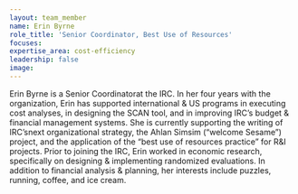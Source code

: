 ```yaml
---
layout: team_member
name: Erin Byrne
role_title: 'Senior Coordinator, Best Use of Resources'
focuses:
expertise_area: cost-efficiency
leadership: false
image:
---
```


Erin Byrne is a Senior Coordinatorat the IRC. In her four years with the organization, Erin has supported international & US programs in executing cost analyses, in designing the SCAN tool, and in improving IRC’s budget & financial management systems. She is currently supporting the writing of IRC’snext organizational strategy, the Ahlan Simsim (“welcome Sesame”) project, and the application of the “best use of resources practice” for R&I projects. Prior to joining the IRC, Erin worked in economic research, specifically on designing & implementing randomized evaluations. In addition to financial analysis & planning, her interests include puzzles, running, coffee, and ice cream.
